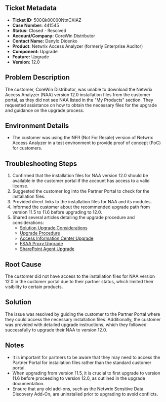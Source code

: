 ## Ticket Metadata
- **Ticket ID:** 500Qk00000NtnCXIAZ
- **Case Number:** 441545
- **Status:** Closed - Resolved
- **Account/Company:** CoreWin Distributor
- **Contact Name:** Danylo Didenko
- **Product:** Netwrix Access Analyzer (formerly Enterprise Auditor)
- **Component:** Upgrade
- **Feature:** Upgrade
- **Version:** 12.0

## Problem Description
The customer, CoreWin Distributor, was unable to download the Netwrix Access Analyzer (NAA) version 12.0 installation files from the customer portal, as they did not see NAA listed in the "My Products" section. They requested assistance on how to obtain the necessary files for the upgrade and guidance on the upgrade process.

## Environment Details
- The customer was using the NFR (Not For Resale) version of Netwrix Access Analyzer in a test environment to provide proof of concept (PoC) for customers.

## Troubleshooting Steps
1. Confirmed that the installation files for NAA version 12.0 should be available in the customer portal if the account has access to a valid license.
2. Suggested the customer log into the Partner Portal to check for the installation files.
3. Provided direct links to the installation files for NAA and its modules.
4. Informed the customer about the recommended upgrade path from version 11.5 to 11.6 before upgrading to 12.0.
5. Shared several articles detailing the upgrade procedure and considerations:
   - [Solution Upgrade Considerations](https://helpcenter.netwrix.com/bundle/AccessAnalyzer_12.0/page/Content/EnterpriseAuditor/Install/Application/Upgrade/SolutionConsiderations.htm)
   - [Upgrade Procedure](https://helpcenter.netwrix.com/bundle/AccessAnalyzer_12.0/page/Content/EnterpriseAuditor/Install/Application/Upgrade/Wizard.htm)
   - [Access Information Center Upgrade](https://helpcenter.netwrix.com/bundle/AIC_12.0/page/Content/Access/InformationCenter/Installation/Upgrade.htm)
   - [FSAA Proxy Upgrade](https://helpcenter.netwrix.com/bundle/AccessAnalyzer_12.0/page/Content/EnterpriseAuditor/Install/FileSystemProxy/Upgrade.htm)
   - [SharePoint Agent Upgrade](https://helpcenter.netwrix.com/bundle/AccessAnalyzer_12.0/page/Content/EnterpriseAuditor/Install/SharePointAgent/Upgrade.htm)

## Root Cause
The customer did not have access to the installation files for NAA version 12.0 in the customer portal due to their partner status, which limited their visibility to certain products.

## Solution
The issue was resolved by guiding the customer to the Partner Portal where they could access the necessary installation files. Additionally, the customer was provided with detailed upgrade instructions, which they followed successfully to upgrade their NAA to version 12.0.

## Notes
- It is important for partners to be aware that they may need to access the Partner Portal for installation files rather than the standard customer portal.
- When upgrading from version 11.5, it is crucial to first upgrade to version 11.6 before proceeding to version 12.0, as outlined in the upgrade documentation.
- Ensure that any old add-ons, such as the Netwrix Sensitive Data Discovery Add-On, are uninstalled prior to upgrading to avoid conflicts.